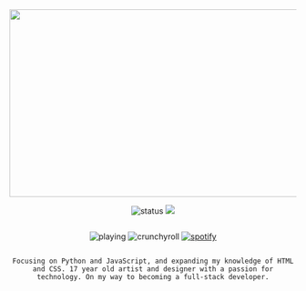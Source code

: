 <div align="center" class="head-me" style="display: flex; flex-flow: column wrap;">
<img src="https://i.postimg.cc/9F0Znkny/banner.png" width="600" height="330"/>

<img src="https://api.statusbadges.me/badge/status/345556922440876032?simple=true" alt="status"> ![](https://komarev.com/ghpvc/?username=yowori&color=ffc2d4)

<img src="https://api.statusbadges.me/badge/playing/345556922440876032" alt="playing"> <img src="https://api.statusbadges.me/badge/crunchyroll/345556922440876032" alt="crunchyroll"> <a href="https://api.statusbadges.me/openspotify/345556922440876032" target="_blank" rel="noopener"><img src="https://api.statusbadges.me/badge/spotify/345556922440876032" alt="spotify"></a>

```Focusing on Python and JavaScript, and expanding my knowledge of HTML and CSS. 17 year old artist and designer with a passion for technology. On my way to becoming a full-stack developer.```
</div>


